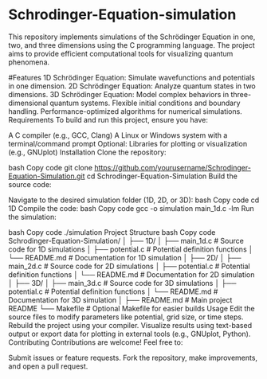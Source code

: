 # Schrodinger-Equation-simulation

This repository implements simulations of the Schrödinger Equation in one, two, and three dimensions using the C programming language. The project aims to provide efficient computational tools for visualizing quantum phenomena.

#Features
1D Schrödinger Equation: Simulate wavefunctions and potentials in one dimension.
2D Schrödinger Equation: Analyze quantum states in two dimensions.
3D Schrödinger Equation: Model complex behaviors in three-dimensional quantum systems.
Flexible initial conditions and boundary handling.
Performance-optimized algorithms for numerical simulations.
Requirements
To build and run this project, ensure you have:

A C compiler (e.g., GCC, Clang)
A Linux or Windows system with a terminal/command prompt
Optional: Libraries for plotting or visualization (e.g., GNUplot)
Installation
Clone the repository:

bash
Copy code
git clone https://github.com/yourusername/Schrodinger-Equation-Simulation.git
cd Schrodinger-Equation-Simulation
Build the source code:

Navigate to the desired simulation folder (1D, 2D, or 3D):
bash
Copy code
cd 1D
Compile the code:
bash
Copy code
gcc -o simulation main_1d.c -lm
Run the simulation:

bash
Copy code
./simulation
Project Structure
bash
Copy code
Schrodinger-Equation-Simulation/
│
├── 1D/
│   ├── main_1d.c        # Source code for 1D simulations
│   ├── potential.c      # Potential definition functions
│   └── README.md        # Documentation for 1D simulation
│
├── 2D/
│   ├── main_2d.c        # Source code for 2D simulations
│   ├── potential.c      # Potential definition functions
│   └── README.md        # Documentation for 2D simulation
│
├── 3D/
│   ├── main_3d.c        # Source code for 3D simulations
│   ├── potential.c      # Potential definition functions
│   └── README.md        # Documentation for 3D simulation
│
├── README.md            # Main project README
└── Makefile             # Optional Makefile for easier builds
Usage
Edit the source files to modify parameters like potential, grid size, or time steps.
Rebuild the project using your compiler.
Visualize results using text-based output or export data for plotting in external tools (e.g., GNUplot, Python).
Contributing
Contributions are welcome! Feel free to:

Submit issues or feature requests.
Fork the repository, make improvements, and open a pull request.
